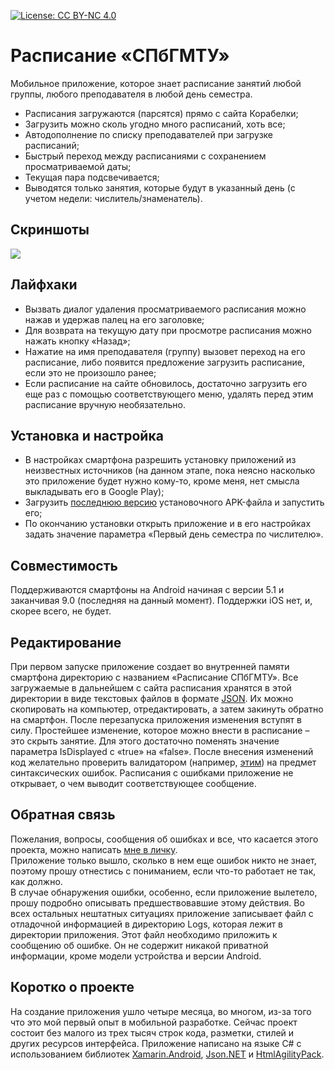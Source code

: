 [![License: CC BY-NC 4.0](https://img.shields.io/badge/License-CC%20BY--NC%204.0-lightgrey.svg)](https://creativecommons.org/licenses/by-nc/4.0/)
# Расписание «СПбГМТУ»
Мобильное приложение, которое знает расписание занятий любой группы, любого преподавателя в любой день семестра.
- Расписания загружаются (парсятся) прямо с сайта Корабелки;
- Загрузить можно сколь угодно много расписаний, хоть все;
- Автодополнение по списку преподавателей при загрузке расписаний;
- Быстрый переход между расписаниями с сохранением просматриваемой даты;
- Текущая пара подсвечивается;
- Выводятся только занятия, которые будут в указанный день (с учетом недели: числитель/знаменатель).
## Скриншоты
![](https://raw.githubusercontent.com/shults-s/SmtuSchedule/master/Screenshots/All.png)
## Лайфхаки
- Вызвать диалог удаления просматриваемого расписания можно нажав и удержав палец на его заголовке;
- Для возврата на текущую дату при просмотре расписания можно нажать кнопку «Назад»;
- Нажатие на имя преподавателя (группу) вызовет переход на его расписание, либо появится предложение загрузить расписание, если это не произошло ранее;
- Если расписание на сайте обновилось, достаточно загрузить его еще раз с помощью соответствующего меню, удалять перед этим расписание вручную необязательно.
## Установка и настройка
- В настройках смартфона разрешить установку приложений из неизвестных источников (на данном этапе, пока неясно насколько это приложение будет нужно кому-то, кроме меня, нет смысла выкладывать его в Google Play);
- Загрузить [последнюю версию](https://github.com/shults-s/SmtuSchedule/releases) установочного APK-файла и запустить его;
- По окончанию установки открыть приложение и в его настройках задать значение параметра «Первый день семестра по числителю».
## Совместимость
Поддерживаются смартфоны на Android начиная с версии 5.1 и заканчивая 9.0 (последняя на данный момент). Поддержки iOS нет, и, скорее всего, не будет.
## Редактирование
При первом запуске приложение создает во внутренней памяти смартфона директорию с названием «Расписание СПбГМТУ». Все загружаемые в дальнейшем с сайта расписания хранятся в этой директории в виде текстовых файлов в формате [JSON](https://ru.wikipedia.org/wiki/JSON). Их можно скопировать на компьютер, отредактировать, а затем закинуть обратно на смартфон. После перезапуска приложения изменения вступят в силу. Простейшее изменение, которое можно внести в расписание – это скрыть занятие. Для этого достаточно поменять значение параметра IsDisplayed с «true» на «false». После внесения изменений код желательно проверить валидатором (например, [этим](https://jsonlint.com/)) на предмет синтаксических ошибок. Расписания с ошибками приложение не открывает, о чем выводит соответствующее сообщение.
## Обратная связь
Пожелания, вопросы, сообщения об ошибках и все, что касается этого проекта, можно написать [мне в личку](https://vk.com/shults_s).\
Приложение только вышло, сколько в нем еще ошибок никто не знает, поэтому прошу отнестись с пониманием, если что-то работает не так, как должно.\
В случае обнаружения ошибки, особенно, если приложение вылетело, прошу подробно описывать предшествовавшие этому действия. Во всех остальных нештатных ситуациях приложение записывает файл с отладочной информацией в директорию Logs, которая лежит в директории приложения. Этот файл необходимо приложить к сообщению об ошибке. Он не содержит никакой приватной информации, кроме модели устройства и версии Android.
## Коротко о проекте
На создание приложения ушло четыре месяца, во многом, из-за того что это мой первый опыт в мобильной разработке. Сейчас проект состоит без малого из трех тысяч строк кода, разметки, стилей и других ресурсов интерфейса. Приложение написано на языке C# с использованием библиотек [Xamarin.Android](https://docs.microsoft.com/ru-ru/xamarin/android/), [Json.NET](https://www.newtonsoft.com/json) и [HtmlAgilityPack](https://html-agility-pack.net).
